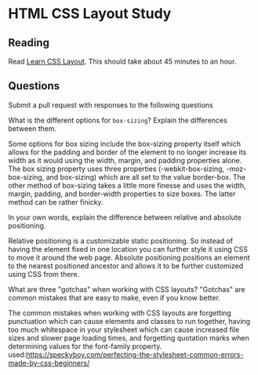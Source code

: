 # HTML CSS Layout Study

## Reading

Read [Learn CSS Layout](http://learnlayout.com). This should take about 45
 minutes to an hour.

## Questions

Submit a pull request with responses to the following questions

What is the different options for `box-sizing`? Explain the differences between
 them.

Some options for box sizing include the box-sizing property itself which allows for the padding and border of the element to no longer increase its width as it would using the width, margin, and padding properties alone. The box sizing property uses three properties (-webkit-box-sizing, -moz-box-sizing, and box-sizing) which are all set to the value border-box. The other method of box-sizing takes a little more finesse and uses the width, margin, padding, and border-width properties to size boxes. The latter method can be rather finicky.

In your own words, explain the difference between relative and absolute
 positioning.

Relative positioning is a customizable static positioning. So instead of having the element fixed in one location you can further style it using CSS to move it around the web page. Absolute positioning positions an element to the nearest positioned ancestor and allows it to be further customized using CSS from there.

What are three "gotchas" when working with CSS layouts? "Gotchas" are common
 mistakes that are easy to make, even if you know better.

The common mistakes when working with CSS layouts are forgetting punctuation which can cause elements and classes to run together, having too much whitespace in your stylesheet which can cause increased file sizes and slower page loading times, and forgetting quotation marks when determining values for the font-family property.
used:https://speckyboy.com/perfecting-the-stylesheet-common-errors-made-by-css-beginners/
